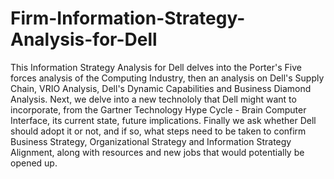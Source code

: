 # Firm-Information-Strategy-Analysis-for-Dell
This Information Strategy Analysis for Dell delves into the Porter's Five forces analysis of the Computing Industry, then an analysis on Dell's Supply Chain, VRIO Analysis, Dell's Dynamic Capabilities and Business Diamond Analysis. Next, we delve into a new technololy that Dell might want to incorporate, from the Gartner Technology Hype Cycle - Brain Computer Interface, its current state, future implications. Finally we ask whether Dell should adopt it or not, and if so, what steps need to be taken to confirm Business Strategy, Organizational Strategy and Information Strategy Alignment, along with resources and new jobs that would potentially be opened up.
